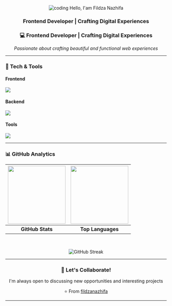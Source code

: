 <div align="center">
  

![coding](https://user-images.githubusercontent.com/39513876/112366216-8cfe7400-8cfe-11eb-8116-7d3dbae20e97.gif) Hello, I'am Fildza Nazhifa

### **Frontend Developer** | Crafting Digital Experiences
<h3 align="center">💻 Frontend Developer | Crafting Digital Experiences</h3>

<p align="center">
  <i>Passionate about crafting beautiful and functional web experiences</i>
</p>

</div>

---

### 🚀 Tech & Tools

#### **Frontend**
<div align="left">
  <img src="https://skillicons.dev/icons?i=js,tailwind,html,css,bootstrap" />
</div>

#### **Backend**
<div align="left">
  <img src="https://skillicons.dev/icons?i=python,mysql,php,kotlin,flutter" />
</div>

#### **Tools**
<div align="left">
  <img src="https://skillicons.dev/icons?i=git,vscode,figma,postman,github" />
</div>

---

### 📊 GitHub Analytics

<div align="center">
  
| <img height="180em" src="https://github-readme-stats.vercel.app/api?username=naazhiifa&show_icons=true&theme=radical&hide_border=true&include_all_commits=true" /> | <img height="180em" src="https://github-readme-stats.vercel.app/api/top-langs/?username=naazhiifa&layout=compact&theme=radical&hide_border=true" /> |
|:---:|:---:|
| **GitHub Stats** | **Top Languages** |

</div>

<br>

<div align="center">

![GitHub Streak](https://streak-stats.demolab.com?user=naazhiifa&theme=radical&hide_border=true)
  
</div>

---


<div align="center">
  
### 💬 Let's Collaborate!

I'm always open to discussing new opportunities and interesting projects

⭐️ From [fildzanazhifa](https://github.com/fildzanazhifa)

</div>

---

